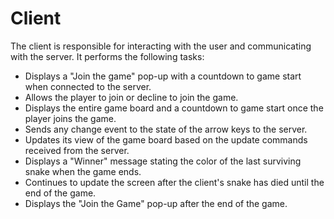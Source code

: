 # Client

The client is responsible for interacting with the user and communicating with the server. It performs the following tasks:

- Displays a "Join the game" pop-up with a countdown to game start when connected to the server.
- Allows the player to join or decline to join the game.
- Displays the entire game board and a countdown to game start once the player joins the game.
- Sends any change event to the state of the arrow keys to the server.
- Updates its view of the game board based on the update commands received from the server.
- Displays a "Winner" message stating the color of the last surviving snake when the game ends.
- Continues to update the screen after the client's snake has died until the end of the game.
- Displays the "Join the Game" pop-up after the end of the game.